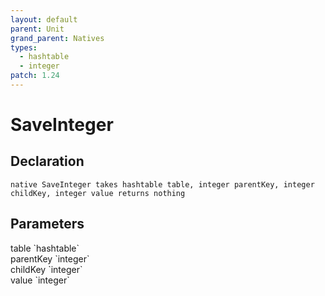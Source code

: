 ```yaml
---
layout: default
parent: Unit
grand_parent: Natives
types:
  - hashtable
  - integer
patch: 1.24
---
```


# SaveInteger

## Declaration

```
native SaveInteger takes hashtable table, integer parentKey, integer childKey, integer value returns nothing
```

## Parameters
<dl>
  <dt>table `hashtable`</dt>
  <dd></dd>

  <dt>parentKey `integer`</dt>
  <dd></dd>

  <dt>childKey `integer`</dt>
  <dd></dd>

  <dt>value `integer`</dt>
  <dd></dd>
</dl>